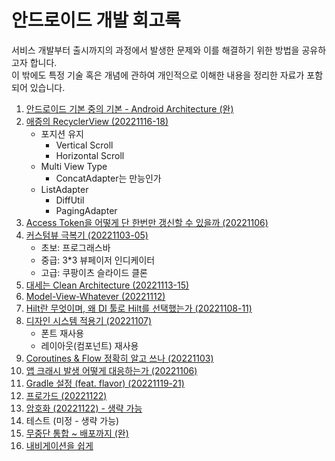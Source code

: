 # 안드로이드 개발 회고록
서비스 개발부터 출시까지의 과정에서 발생한 문제와 이를 해결하기 위한 방법을 공유하고자 합니다.</br>
이 밖에도 특정 기술 혹은 개념에 관하여 개인적으로 이해한 내용을 정리한 자료가 포함되어 있습니다.

1. [안드로이드 기본 중의 기본 - Android Architecture (완)](/android/architecture.md)
2. [애증의 RecyclerView (20221116-18)](/android/recyclerview.md)
   - 포지션 유지
     - Vertical Scroll
     - Horizontal Scroll
   - Multi View Type
     - ConcatAdapter는 만능인가
   - ListAdapter
     - DiffUtil
     - PagingAdapter
3. [Access Token을 어떻게 단 한번만 갱신할 수 있을까 (20221106)](/android/renew-access-token.md)
4. [커스텀뷰 극복기 (20221103-05)](/android/custom-view.md)
    - 초보: 프로그래스바
    - 중급: 3*3 뷰페이저 인디케이터
    - 고급: 쿠팡이츠 슬라이드 클론
5. [대세는 Clean Architecture (20221113-15)](/android/clean-architecture.md)
6. [Model-View-Whatever (20221112)](/android/data-presentation-architecture.md)
7. [Hilt란 무엇이며, 왜 DI 툴로 Hilt를 선택했는가 (20221108-11)](/android/di.md)
8. [디자인 시스템 적용기 (20221107)](/android/design-system.md)
    - 폰트 재사용
    - 레이아웃(컴포넌트) 재사용
9.  [Coroutines & Flow 정확히 알고 쓰나 (20221103)](/android/coroutines-flow.md)
10. [앱 크래시 발생 어떻게 대응하는가 (20221106)](/android/handle-app-crash.md)
11. [Gradle 설정 (feat. flavor) (20221119-21)](/android/gradle.md)
12. [프로가드 (20221122)](/android/proguard.md)
13. [암호화 (20221122) - 생략 가능](/android/secret.md)
14. 테스트 (미정 - 생략 가능)
15. [무중단 통합 ~ 배포까지 (완)](/infra/ci_cd/android-ci-cd.md)
16. [내비게이션을 쉽게]()